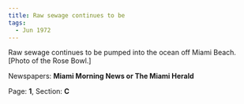 ```yaml
---  
title: Raw sewage continues to be  
tags:  
  - Jun 1972  
---  
```

  
Raw sewage continues to be pumped into the ocean off Miami Beach. [Photo of the Rose Bowl.]  
  
Newspapers: **Miami Morning News or The Miami Herald**  
  
Page: **1**, Section: **C** 
